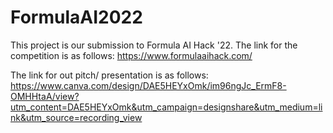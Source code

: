 # FormulaAI2022

This project is our submission to Formula AI Hack '22.
The link for the competition is as follows: https://www.formulaaihack.com/

The link for out pitch/ presentation is as follows: https://www.canva.com/design/DAE5HEYxOmk/im96ngJc_ErmF8-OMHHtaA/view?utm_content=DAE5HEYxOmk&utm_campaign=designshare&utm_medium=link&utm_source=recording_view

